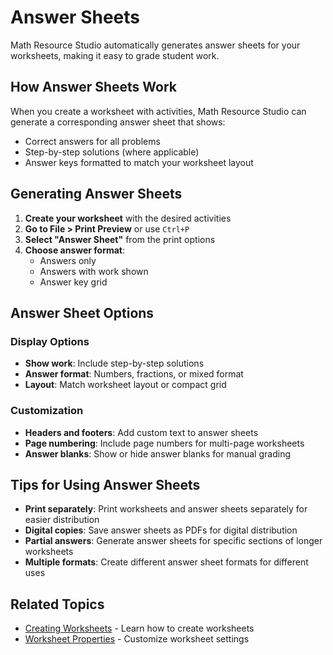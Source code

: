 ﻿# Answer Sheets

Math Resource Studio automatically generates answer sheets for your worksheets, making it easy to grade student work.

## How Answer Sheets Work

When you create a worksheet with activities, Math Resource Studio can generate a corresponding answer sheet that shows:

- Correct answers for all problems
- Step-by-step solutions (where applicable)
- Answer keys formatted to match your worksheet layout

## Generating Answer Sheets

1. **Create your worksheet** with the desired activities
2. **Go to File > Print Preview** or use `Ctrl+P`
3. **Select "Answer Sheet"** from the print options
4. **Choose answer format**:
   - Answers only
   - Answers with work shown
   - Answer key grid

## Answer Sheet Options

### Display Options
- **Show work**: Include step-by-step solutions
- **Answer format**: Numbers, fractions, or mixed format
- **Layout**: Match worksheet layout or compact grid

### Customization
- **Headers and footers**: Add custom text to answer sheets
- **Page numbering**: Include page numbers for multi-page worksheets
- **Answer blanks**: Show or hide answer blanks for manual grading

## Tips for Using Answer Sheets

- **Print separately**: Print worksheets and answer sheets separately for easier distribution
- **Digital copies**: Save answer sheets as PDFs for digital distribution
- **Partial answers**: Generate answer sheets for specific sections of longer worksheets
- **Multiple formats**: Create different answer sheet formats for different uses

## Related Topics

- [Creating Worksheets](creating.md) - Learn how to create worksheets
- [Worksheet Properties](properties.md) - Customize worksheet settings